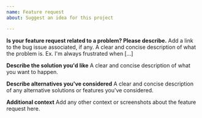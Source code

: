 ```yaml
---
name: Feature request
about: Suggest an idea for this project

---
```


**Is your feature request related to a problem? Please describe.**
Add a link to the bug issue associated, if any.
A clear and concise description of what the problem is. Ex. I'm always frustrated when [...]

**Describe the solution you'd like**
A clear and concise description of what you want to happen.

**Describe alternatives you've considered**
A clear and concise description of any alternative solutions or features you've considered.

**Additional context**
Add any other context or screenshots about the feature request here.
